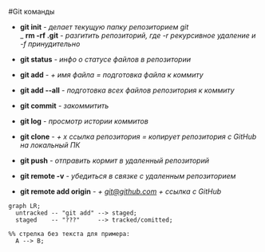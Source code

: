 #Git команды<br>
* **git init** - _делает текущую папку репозиторием git_<br>
_ **rm -rf .git** - _разгитить репозиторий, где -r рекурсивное удаление и -f принудительно_ <br>

* **git status** - _инфо о статусе файлов в репозитории_ <br>

* **git add** - _+ имя файла = подготовка файла к коммиту_ <br>

* **git add --all** - _подготовка всех файлов репозитория к коммиту_ <br>

* **git commit** - _закоммитить_ <br>

* **git log** - _просмотр истории коммитов_ <br>

* **git clone** - _+ x ссылка репозитория = копирует репозитория с GitHub на локальный ПК_ <br>

* **git push** - _отправить кормит в удаленный репозиторий_ <br>

* **git remote -v** - _убедиться в связке с удаленным репозиторием_ <br>

* **git remote add origin** - _+ git@github.com + ссылка с GitHub_ <br>

```mermaid
graph LR;
  untracked -- "git add" --> staged;
  staged    -- "???"     --> tracked/comitted;

%% стрелка без текста для примера: 
  A --> B;
``` 